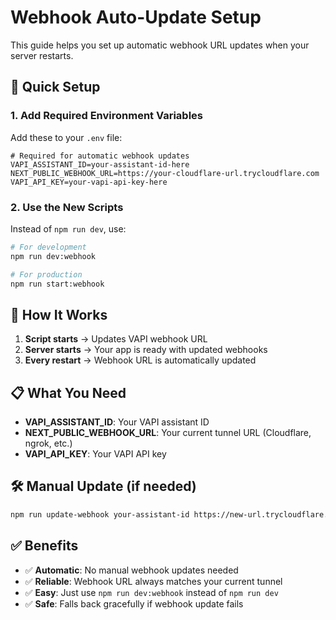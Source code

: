 # Webhook Auto-Update Setup

This guide helps you set up automatic webhook URL updates when your server restarts.

## 🚀 Quick Setup

### 1. Add Required Environment Variables

Add these to your `.env` file:

```env
# Required for automatic webhook updates
VAPI_ASSISTANT_ID=your-assistant-id-here
NEXT_PUBLIC_WEBHOOK_URL=https://your-cloudflare-url.trycloudflare.com
VAPI_API_KEY=your-vapi-api-key-here
```

### 2. Use the New Scripts

Instead of `npm run dev`, use:

```bash
# For development
npm run dev:webhook

# For production
npm run start:webhook
```

## 🔄 How It Works

1. **Script starts** → Updates VAPI webhook URL
2. **Server starts** → Your app is ready with updated webhooks
3. **Every restart** → Webhook URL is automatically updated

## 📋 What You Need

- **VAPI_ASSISTANT_ID**: Your VAPI assistant ID
- **NEXT_PUBLIC_WEBHOOK_URL**: Your current tunnel URL (Cloudflare, ngrok, etc.)
- **VAPI_API_KEY**: Your VAPI API key

## 🛠️ Manual Update (if needed)

```bash
npm run update-webhook your-assistant-id https://new-url.trycloudflare.com
```

## ✅ Benefits

- ✅ **Automatic**: No manual webhook updates needed
- ✅ **Reliable**: Webhook URL always matches your current tunnel
- ✅ **Easy**: Just use `npm run dev:webhook` instead of `npm run dev`
- ✅ **Safe**: Falls back gracefully if webhook update fails
